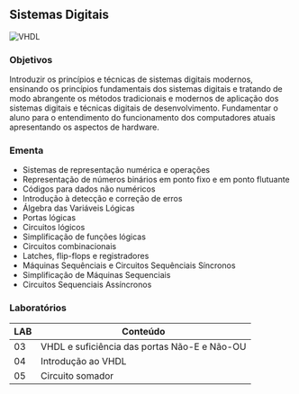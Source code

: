 ## Sistemas Digitais
![VHDL](https://img.shields.io/badge/vhdl-F59EAF?style=for-the-badge&logo=vhdl&logoColor=white)

### Objetivos
Introduzir os princípios e técnicas de sistemas digitais modernos, ensinando os princípios fundamentais dos sistemas digitais e tratando de modo abrangente os métodos tradicionais e modernos de aplicação dos sistemas digitais e técnicas digitais de desenvolvimento. Fundamentar o aluno para o entendimento do funcionamento dos computadores atuais apresentando os aspectos de hardware.

### Ementa
* Sistemas de representação numérica e operações
* Representação de números binários em ponto fixo e em ponto flutuante
* Códigos para dados não numéricos
* Introdução à detecção e correção de erros
* Álgebra das Variáveis Lógicas
* Portas lógicas
* Circuitos lógicos
* Simplificação de funções lógicas
* Circuitos combinacionais
* Latches, flip-flops e registradores
* Máquinas Sequênciais e Circuitos Sequênciais Síncronos
* Simplificação de Máquinas Sequenciais
* Circuitos Sequenciais Assíncronos

### Laboratórios
| LAB | Conteúdo |
|-----|----------|
| 03 | VHDL e suficiência das portas Não-E e Não-OU |
| 04 | Introdução ao VHDL |
| 05 | Circuito somador |
